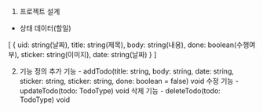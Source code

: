 1. 프로젝트 설계

- 상태 데이터(할일)

[
{
uid: string(날짜),
title: string(제목),
body: string(내용),
done: boolean(수행여부),
sticker: string(이미지),
date: string(날짜)
}
]

2. 기능 정의
   추가 기능 - addTodo(title: string, body: string, date: string, sticker: string,
   sticker: string, done: boolean = false) void
   수정 기능 - updateTodo(todo: TodoType) void
   삭제 기능 - deleteTodo(todo: TodoType) void
